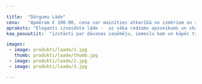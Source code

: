 ```yaml
---

title:  "Dārgumu Lāde"
cena:   "Apmēram € 100.00, cena var mainīties atkarībā no izmēriem un satura"
apraksts: "Eleganti izveidota lāde -  uz vāka redzams apsveikums un skaidās ierakti dārgumi. Lādes saturu var veidot personificētas konfektes ar logo vai fotogrāfijām, vai arī ekskluzīvas dziras, kuras rotā etiķetes pudelēm ar īpašu dizainu."
kaa_pasuutiit:  "izstāsti par dāvanas saņēmēju, iemeslu kam un kāpēc tiek šī dāvana domāta un kādu lādes saturu vēlies."

images:
 - image: produkti/laade/1.jpg
   thumb: produkti/laade/thumb.jpg
 - image: produkti/laade/2.jpg
 - image: produkti/laade/3.jpg

---
```

